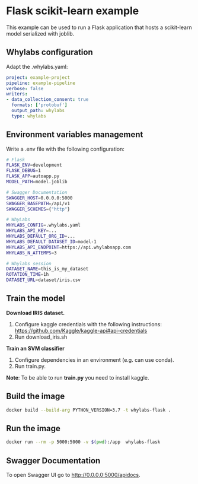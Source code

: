 # Flask scikit-learn example

This example can be used to run a Flask application that hosts a scikit-learn model serialized with joblib.

## Whylabs configuration

Adapt the .whylabs.yaml:

```yaml
project: example-project
pipeline: example-pipeline
verbose: false
writers:
- data_collection_consent: true
  formats: ['protobuf']
  output_path: whylabs
  type: whylabs
```

## Environment variables management

Write a .env file with the following configuration:

```bash
# Flask
FLASK_ENV=development
FLASK_DEBUG=1
FLASK_APP=autoapp.py
MODEL_PATH=model.joblib

# Swagger Documentation
SWAGGER_HOST=0.0.0.0:5000
SWAGGER_BASEPATH=/api/v1
SWAGGER_SCHEMES={"http"}

# WhyLabs
WHYLABS_CONFIG=.whylabs.yaml
WHYLABS_API_KEY=...
WHYLABS_DEFAULT_ORG_ID=...
WHYLABS_DEFAULT_DATASET_ID=model-1
WHYLABS_API_ENDPOINT=https://api.whylabsapp.com
WHYLABS_N_ATTEMPS=3

# Whylabs session
DATASET_NAME=this_is_my_dataset
ROTATION_TIME=1h
DATASET_URL=dataset/iris.csv
```
## Train the model

__Download IRIS dataset.__

1. Configure kaggle credentials with the following instructions: https://github.com/Kaggle/kaggle-api#api-credentials
2. Run download_iris.sh

__Train an SVM classifier__

1. Configure dependencies in an environment (e.g. can use conda).
2. Run train.py.

__Note__: To be able to run __train.py__ you need to install kaggle.

## Build the image

```bash
docker build --build-arg PYTHON_VERSION=3.7 -t whylabs-flask .
```

## Run the image

```bash
docker run --rm -p 5000:5000 -v $(pwd):/app  whylabs-flask
```

## Swagger Documentation

To open Swagger UI go to http://0.0.0.0:5000/apidocs.